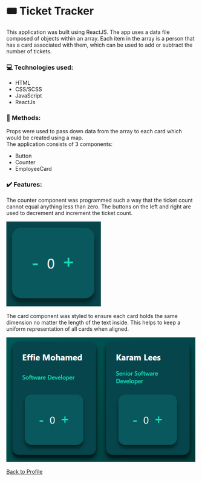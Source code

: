 # :tickets: Ticket Tracker

This application was built using ReactJS. The app uses a data file composed of objects within an array. Each item in the array is a person that has a card associated with them, which can be used to add or subtract the number of tickets.

### :computer: Technologies used:

- HTML
- CSS/SCSS
- JavaScript
- ReactJs

### :pencil: Methods:

Props were used to pass down data from the array to each card which would be created using a map. <br>
The application consists of 3 components:
- Button
- Counter
- EmployeeCard

### :heavy_check_mark: Features:

The counter component was programmed such a way that the ticket count cannot equal anything less than zero.
The buttons on the left and right are used to decrement and increment the ticket count.

<img src="src/assets/images/readMe/counter.png" width=250>

The card component was styled to ensure each card holds the same dimension no matter the length of the text inside. This helps to keep a uniform representation of all cards when aligned.

<img src="src/assets/images/readMe/card.png" width=500>

[Back to Profile](https://github.com/atif298)
